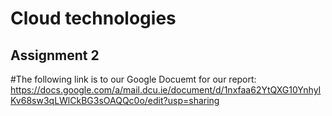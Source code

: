 # Cloud technologies
## Assignment 2

#The following link is to our Google Docuemt for our report: 
https://docs.google.com/a/mail.dcu.ie/document/d/1nxfaa62YtQXG10YnhyIKv68sw3qLWlCkBG3sOAQQc0o/edit?usp=sharing
